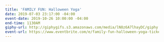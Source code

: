 ```yaml
---
title: 'FAMILY FUN: Halloween Yoga'
date: 2019-07-03 23:17:00 -04:00
event-date: 2019-10-26 10:00:00 -04:00
end-time: 1130AM
giphy-url: http://giphygifs.s3.amazonaws.com/media/lN8z6A7lhayDC/giphy.gif
event-url: https://www.eventbrite.com/e/family-fun-halloween-yoga-tickets-73709891269
---
```


